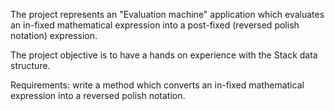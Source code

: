 The project represents an "Evaluation machine" application which 
evaluates an in-fixed mathematical expression into a post-fixed
(reversed polish notation) expression.

The project objective is to have a hands on experience with
the Stack data structure.

Requirements: write a method which converts an in-fixed mathematical
		expression into a reversed polish notation.
